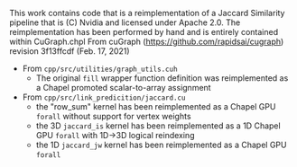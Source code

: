This work contains code that is a reimplementation of a Jaccard Similarity pipeline that is (C) Nvidia and licensed under Apache 2.0.
The reimplementation has been performed by hand and is entirely contained within CuGraph.chpl
From cuGraph (https://github.com/rapidsai/cugraph) revision 3f13ffcdf (Feb. 17, 2021)
* From `cpp/src/utilities/graph_utils.cuh`
  * The original `fill` wrapper function definition was reimplemented as a Chapel promoted scalar-to-array assignment
* From `cpp/src/link_predicition/jaccard.cu`
  * the "row_sum" kernel has been reimplemented as a Chapel GPU `forall` without support for vertex weights
  * the 3D `jaccard_is` kernel has been reimplemented as a 1D Chapel GPU `forall` with 1D->3D logical reindexing
  * the 1D `jaccard_jw` kernel has been reimplemented as a Chapel GPU `forall`

